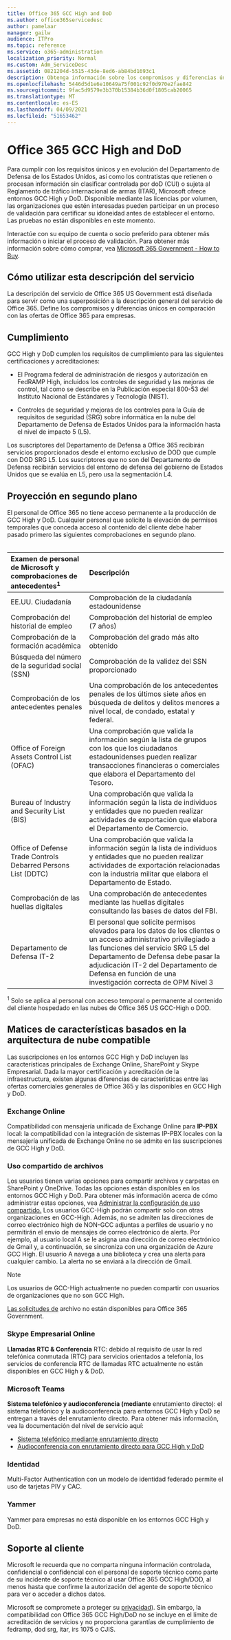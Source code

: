 ```yaml
---
title: Office 365 GCC High and DoD
ms.author: office365servicedesc
author: pamelaar
manager: gailw
audience: ITPro
ms.topic: reference
ms.service: o365-administration
localization_priority: Normal
ms.custom: Adm_ServiceDesc
ms.assetid: 0821204d-5515-43de-8ed6-ab84bd1693c1
description: Obtenga información sobre los compromisos y diferencias únicos de los entornos de Office 365 GCC High y DoD en comparación con el entorno comercial de Office 365.
ms.openlocfilehash: 5446d5d1e6e10649a75f001c92f0d970e2fae842
ms.sourcegitcommit: 9fac5d9579e3b370b15384b36d0f1805cab20065
ms.translationtype: MT
ms.contentlocale: es-ES
ms.lasthandoff: 04/09/2021
ms.locfileid: "51653462"
---
```

# <a name="office-365-gcc-high-and-dod"></a>Office 365 GCC High and DoD

Para cumplir con los requisitos únicos y en evolución del Departamento de Defensa de los Estados Unidos, así como los contratistas que retienen o procesan información sin clasificar controlada por doD (CUI) o sujeta al Reglamento de tráfico internacional de armas (ITAR), Microsoft ofrece entornos GCC High y DoD. Disponible mediante las licencias por volumen, las organizaciones que estén interesadas pueden participar en un proceso de validación para certificar su idoneidad antes de establecer el entorno. Las pruebas no están disponibles en este momento. 
  
Interactúe con su equipo de cuenta o socio preferido para obtener más información o iniciar el proceso de validación. Para obtener más información sobre cómo comprar, vea [Microsoft 365 Government - How to Buy](./microsoft-365-government-how-to-buy.md).
  
## <a name="how-to-use-this-service-description"></a>Cómo utilizar esta descripción del servicio

La descripción del servicio de Office 365 US Government está diseñada para servir como una superposición a la descripción general del servicio de Office 365. Define los compromisos y diferencias únicos en comparación con las ofertas de Office 365 para empresas.
  
## <a name="compliance"></a>Cumplimiento

GCC High y DoD cumplen los requisitos de cumplimiento para las siguientes certificaciones y acreditaciones: 
  
- El Programa federal de administración de riesgos y autorización en FedRAMP High, incluidos los controles de seguridad y las mejoras de control, tal como se describe en la Publicación especial 800-53 del Instituto Nacional de Estándares y Tecnología (NIST).
    
- Controles de seguridad y mejoras de los controles para la Guía de requisitos de seguridad (SRG) sobre informática en la nube del Departamento de Defensa de Estados Unidos para la información hasta el nivel de impacto 5 (L5).
    
Los suscriptores del Departamento de Defensa a Office 365 recibirán servicios proporcionados desde el entorno exclusivo de DOD que cumple con DOD SRG L5. Los suscriptores que no son del Departamento de Defensa recibirán servicios del entorno de defensa del gobierno de Estados Unidos que se evalúa en L5, pero usa la segmentación L4.
  
## <a name="background-screening"></a>Proyección en segundo plano

El personal de Office 365 no tiene acceso permanente a la producción de GCC High y DoD. Cualquier personal que solicite la elevación de permisos temporales que conceda acceso al contenido del cliente debe haber pasado primero las siguientes comprobaciones en segundo plano.<br><br>
  
| Examen de personal de Microsoft y comprobaciones de antecedentes<sup>1</sup> | Descripción |
|:-----|:-----|
|EE.UU. Ciudadanía    <br/> |Comprobación de la ciudadanía estadounidense  <br/> |
|Comprobación del historial de empleo  <br/> |Comprobación del historial de empleo (7 años)  <br/> |
|Comprobación de la formación académica  <br/> |Comprobación del grado más alto obtenido  <br/> |
|Búsqueda del número de la seguridad social (SSN)  <br/> |Comprobación de la validez del SSN proporcionado  <br/> |
|Comprobación de los antecedentes penales  <br/> |Una comprobación de los antecedentes penales de los últimos siete años en búsqueda de delitos y delitos menores a nivel local, de condado, estatal y federal.  <br/> |
|Office of Foreign Assets Control List (OFAC)  <br/> |Una comprobación que valida la información según la lista de grupos con los que los ciudadanos estadounidenses pueden realizar transacciones financieras o comerciales que elabora el Departamento del Tesoro.  <br/> |
|Bureau of Industry and Security List (BIS)  <br/> |Una comprobación que valida la información según la lista de individuos y entidades que no pueden realizar actividades de exportación que elabora el Departamento de Comercio.  <br/> |
|Office of Defense Trade Controls Debarred Persons List (DDTC)  <br/> |Una comprobación que valida la información según la lista de individuos y entidades que no pueden realizar actividades de exportación relacionadas con la industria militar que elabora el Departamento de Estado.  <br/> |
|Comprobación de las huellas digitales  <br/> |Una comprobación de antecedentes mediante las huellas digitales consultando las bases de datos del FBI.  <br/> |
|Departamento de Defensa IT-2  <br/> |El personal que solicite permisos elevados para los datos de los clientes o un acceso administrativo privilegiado a las funciones del servicio SRG L5 del Departamento de Defensa debe pasar la adjudicación IT-2 del Departamento de Defensa en función de una investigación correcta de OPM Nivel 3  <br/> |

<sup>1</sup> Solo se aplica al personal con acceso temporal o permanente al contenido del cliente hospedado en las nubes de Office 365 US GCC-High o DOD.
## <a name="feature-nuances-based-on-compliant-cloud-architecture"></a>Matices de características basados en la arquitectura de nube compatible

Las suscripciones en los entornos GCC High y DoD incluyen las características principales de Exchange Online, SharePoint y Skype Empresarial. Dada la mayor certificación y acreditación de la infraestructura, existen algunas diferencias de características entre las ofertas comerciales generales de Office 365 y las disponibles en GCC High y DoD.
  
### <a name="exchange-online"></a>Exchange Online

 Compatibilidad con mensajería unificada de Exchange Online para **IP-PBX** local: la compatibilidad con la integración de sistemas IP-PBX locales con la mensajería unificada de Exchange Online no se admite en las suscripciones de GCC High y DoD. 
  
### <a name="file-sharing"></a>Uso compartido de archivos

Los usuarios tienen varias opciones para compartir archivos y carpetas en SharePoint y OneDrive. Todas las opciones están disponibles en los entornos GCC High y DoD. Para obtener más información acerca de cómo administrar estas opciones, vea [Administrar la configuración de uso compartido.](/sharepoint/turn-external-sharing-on-or-off) Los usuarios GCC-High podrán compartir solo con otras organizaciones en GCC-High. Además, no se admiten las direcciones de correo electrónico high de NON-GCC adjuntas a perfiles de usuario y no permitirán el envío de mensajes de correo electrónico de alerta. Por ejemplo, al usuario local A se le asigna una dirección de correo electrónico de Gmail y, a continuación, se sincroniza con una organización de Azure GCC High. El usuario A navega a una biblioteca y crea una alerta para cualquier cambio. La alerta no se enviará a la dirección de Gmail.

> [!NOTE]
> Los usuarios de GCC-High actualmente no pueden compartir con usuarios de organizaciones que no son GCC High.

[Las solicitudes de](https://support.office.com/article/f54aa7f8-2589-4421-b351-d415fc3b83af) archivo no están disponibles para Office 365 Government.

### <a name="skype-for-business-online"></a>Skype Empresarial Online

 **Llamadas RTC &amp; Conferencia** RTC: debido al requisito de usar la red telefónica conmutada (RTC) para servicios orientados a telefonía, los servicios de conferencia RTC de llamadas RTC actualmente no están disponibles en GCC High y &amp; DoD.

### <a name="microsoft-teams"></a>Microsoft Teams

**Sistema telefónico y audioconferencia (mediante** enrutamiento directo): el sistema telefónico y la audioconferencia para entornos GCC High y DoD se entregan a través del enrutamiento directo. Para obtener más información, vea la documentación del nivel de servicio aquí:

- [Sistema telefónico mediante enrutamiento directo](/microsoftteams/here-s-what-you-get-with-phone-system)
- [Audioconferencia con enrutamiento directo para GCC High y DoD](/microsoftteams/audio-conferencing-with-direct-routing-for-gcch-and-dod)

### <a name="identity"></a>Identidad

Multi-Factor Authentication con un modelo de identidad federado permite el uso de tarjetas PIV y CAC.
  
### <a name="yammer"></a>Yammer

Yammer para empresas no está disponible en los entornos GCC High y DoD.
  
## <a name="customer-support"></a>Soporte al cliente

Microsoft le recuerda que no comparta ninguna información controlada, confidencial o confidencial con el personal de soporte técnico como parte de su incidente de soporte técnico al usar Office 365 GCC High/DOD, al menos hasta que confirme la autorización del agente de soporte técnico para ver o acceder a dichos datos.

Microsoft se compromete a proteger su [privacidad](https://privacy.microsoft.com/privacystatement)). Sin embargo, la compatibilidad con Office 365 GCC High/DoD no se incluye en el límite de acreditación de servicios y no proporciona garantías de cumplimiento de fedramp, dod srg, itar, irs 1075 o CJIS.